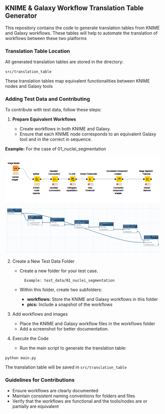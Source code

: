 ## KNIME & Galaxy Workflow Translation Table Generator

This repository contains the code to generate translation tables from KNIME and Galaxy workflows. These tables will 
help to automate the translation of workflows between these two platforms

### Translation Table Location

All generated translation tables are stored in the directory:

`src/translation_table`

These translation tables map equivalent functionalities between KNIME nodes and Galaxy tools


### Adding Test Data and Contributing

To contribute with test data, follow these steps:

1. **Prepare Equivalent Workflows**

    - Create workflows in both KNIME and Galaxy.
    - Ensure that each KNIME node corresponds to an equivalent Galaxy tool and in the correct in sequence.

**Example:** For the case of 01_nuclei_segmentation

![KNIME_Workflow.png](src%2Ftest_data%2F01_nuclei_segmentation%2Fpics%2FKNIME_Workflow.png)
![Galaxy_workflow.png](src%2Ftest_data%2F01_nuclei_segmentation%2Fpics%2FGalaxy_workflow.png)

2. Create a New Test Data Folder

    - Create a new folder for your test case.
        
            Example: test_data/01_nuclei_segmentation
    
    - Within this folder, create two subfolders:
        - **workflows:** Store the KNIME and Galaxy workflows in this folder
        - **pics:** Include a snapshot of the workflows

3. Add workflows and images

    - Place the KNIME and Galaxy workflow files in the workflows folder
    - Add a screenshot for better documentation.

4. Execute the Code

    - Run the main script to generate the translation table:

`
python main.py
`

The translation table will be saved in `src/translation_table`


### Guidelines for Contributions

- Ensure workflows are clearly documented
- Maintain consistent naming conventions for folders and files
- Verify that the workflows are functional and the tools/nodes are or partially are equivalent

